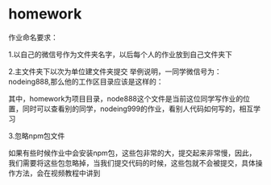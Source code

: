 # homework


作业命名要求：

1.以自己的微信号作为文件夹名字，以后每个人的作业放到自己文件夹下

2.主文件夹下以次为单位建文件夹提交
举例说明，一同学微信号为：nodeing888,那么他的工作区目录应该是这样的：

其中，homework为项目目录，node888这个文件是当前这位同学写作业的位置，同时可以查看别的同学，nodeing999的作业，看别人代码如何写的，相互学习

3.忽略npm包文件

如果有些时候作业中会安装npm包，这些包非常的大，提交起来非常慢，因此，我们需要将这些包忽略掉，当我们提交代码的时候，这些包就不会被提交，具体操作方法，会在视频教程中讲到
